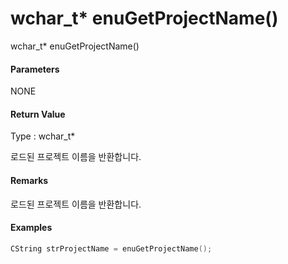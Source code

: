 # wchar\_t\* enuGetProjectName\(\)

wchar\_t\* enuGetProjectName\(\)

#### Parameters

NONE

#### Return Value

Type : wchar\_t\*

로드된 프로젝트 이름을 반환합니다.

#### Remarks

로드된 프로젝트 이름을 반환합니다.

#### Examples

```cpp
CString strProjectName = enuGetProjectName();
```



